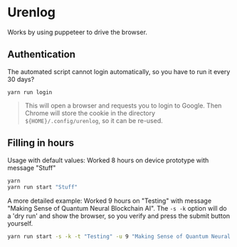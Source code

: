 Urenlog
=======

Works by using puppeteer to drive the browser.


## Authentication

The automated script cannot login automatically, so you have to run it every 30 days?

```
yarn run login
```

> This will open a browser and requests you to login to Google. Then Chrome will store the cookie in the directory `${HOME}/.config/urenlog`, so it can be re-used.


## Filling in hours

Usage with default values: Worked 8 hours on device prototype with message "Stuff"

```bash
yarn
yarn run start "Stuff"
```

A more detailed example: Worked 9 hours on "Testing" with message "Making Sense of Quantum Neural Blockchain AI". The `-s -k` option will do a 'dry run' and show the browser, so you verify and press the submit button yourself.

```bash
yarn run start -s -k -t "Testing" -u 9 "Making Sense of Quantum Neural Blockchain AI"
```
